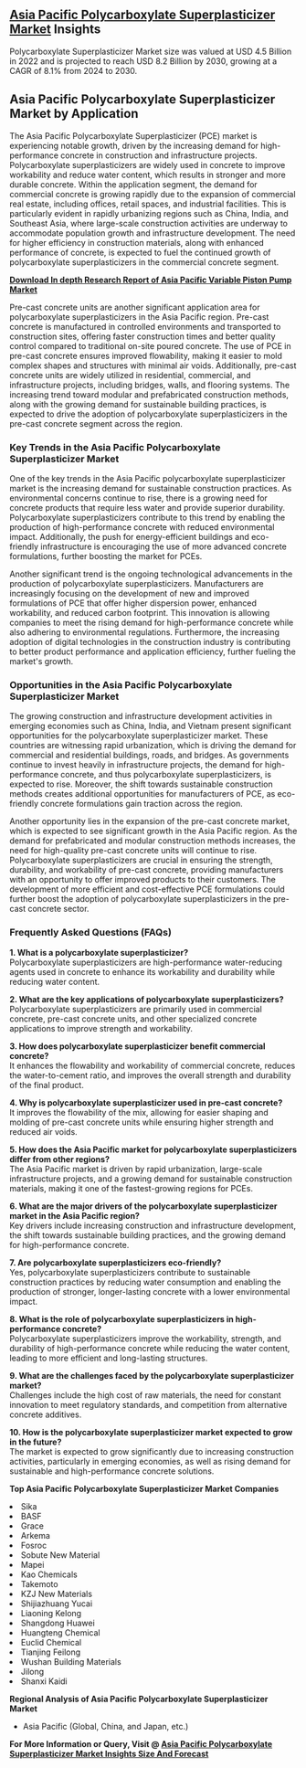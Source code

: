 <h2><a href="https://www.verifiedmarketreports.com/download-sample/?rid=43956&amp;utm_source=Github-Feb&amp;utm_medium=225" target="_blank">Asia Pacific Polycarboxylate Superplasticizer Market</a> Insights</h2><p>Polycarboxylate Superplasticizer Market size was valued at USD 4.5 Billion in 2022 and is projected to reach USD 8.2 Billion by 2030, growing at a CAGR of 8.1% from 2024 to 2030.</p><p><h2>Asia Pacific Polycarboxylate Superplasticizer Market by Application</h2> <p>The Asia Pacific Polycarboxylate Superplasticizer (PCE) market is experiencing notable growth, driven by the increasing demand for high-performance concrete in construction and infrastructure projects. Polycarboxylate superplasticizers are widely used in concrete to improve workability and reduce water content, which results in stronger and more durable concrete. Within the application segment, the demand for commercial concrete is growing rapidly due to the expansion of commercial real estate, including offices, retail spaces, and industrial facilities. This is particularly evident in rapidly urbanizing regions such as China, India, and Southeast Asia, where large-scale construction activities are underway to accommodate population growth and infrastructure development. The need for higher efficiency in construction materials, along with enhanced performance of concrete, is expected to fuel the continued growth of polycarboxylate superplasticizers in the commercial concrete segment. <strong><a href="#"><p><strong>Download In depth Research Report of <a href="https://www.verifiedmarketreports.com/download-sample/?rid=236118&amp;utm_source=Pulse-Dec&amp;utm_medium=225" target="_blank">Asia Pacific Variable Piston Pump Market</a></strong></p></a></strong></p> <p>Pre-cast concrete units are another significant application area for polycarboxylate superplasticizers in the Asia Pacific region. Pre-cast concrete is manufactured in controlled environments and transported to construction sites, offering faster construction times and better quality control compared to traditional on-site poured concrete. The use of PCE in pre-cast concrete ensures improved flowability, making it easier to mold complex shapes and structures with minimal air voids. Additionally, pre-cast concrete units are widely utilized in residential, commercial, and infrastructure projects, including bridges, walls, and flooring systems. The increasing trend toward modular and prefabricated construction methods, along with the growing demand for sustainable building practices, is expected to drive the adoption of polycarboxylate superplasticizers in the pre-cast concrete segment across the region.</p> <h3>Key Trends in the Asia Pacific Polycarboxylate Superplasticizer Market</h3> <p>One of the key trends in the Asia Pacific polycarboxylate superplasticizer market is the increasing demand for sustainable construction practices. As environmental concerns continue to rise, there is a growing need for concrete products that require less water and provide superior durability. Polycarboxylate superplasticizers contribute to this trend by enabling the production of high-performance concrete with reduced environmental impact. Additionally, the push for energy-efficient buildings and eco-friendly infrastructure is encouraging the use of more advanced concrete formulations, further boosting the market for PCEs.</p> <p>Another significant trend is the ongoing technological advancements in the production of polycarboxylate superplasticizers. Manufacturers are increasingly focusing on the development of new and improved formulations of PCE that offer higher dispersion power, enhanced workability, and reduced carbon footprint. This innovation is allowing companies to meet the rising demand for high-performance concrete while also adhering to environmental regulations. Furthermore, the increasing adoption of digital technologies in the construction industry is contributing to better product performance and application efficiency, further fueling the market's growth.</p> <h3>Opportunities in the Asia Pacific Polycarboxylate Superplasticizer Market</h3> <p>The growing construction and infrastructure development activities in emerging economies such as China, India, and Vietnam present significant opportunities for the polycarboxylate superplasticizer market. These countries are witnessing rapid urbanization, which is driving the demand for commercial and residential buildings, roads, and bridges. As governments continue to invest heavily in infrastructure projects, the demand for high-performance concrete, and thus polycarboxylate superplasticizers, is expected to rise. Moreover, the shift towards sustainable construction methods creates additional opportunities for manufacturers of PCE, as eco-friendly concrete formulations gain traction across the region.</p> <p>Another opportunity lies in the expansion of the pre-cast concrete market, which is expected to see significant growth in the Asia Pacific region. As the demand for prefabricated and modular construction methods increases, the need for high-quality pre-cast concrete units will continue to rise. Polycarboxylate superplasticizers are crucial in ensuring the strength, durability, and workability of pre-cast concrete, providing manufacturers with an opportunity to offer improved products to their customers. The development of more efficient and cost-effective PCE formulations could further boost the adoption of polycarboxylate superplasticizers in the pre-cast concrete sector.</p> <h3>Frequently Asked Questions (FAQs)</h3> <p><strong>1. What is a polycarboxylate superplasticizer?</strong><br>Polycarboxylate superplasticizers are high-performance water-reducing agents used in concrete to enhance its workability and durability while reducing water content.</p> <p><strong>2. What are the key applications of polycarboxylate superplasticizers?</strong><br>Polycarboxylate superplasticizers are primarily used in commercial concrete, pre-cast concrete units, and other specialized concrete applications to improve strength and workability.</p> <p><strong>3. How does polycarboxylate superplasticizer benefit commercial concrete?</strong><br>It enhances the flowability and workability of commercial concrete, reduces the water-to-cement ratio, and improves the overall strength and durability of the final product.</p> <p><strong>4. Why is polycarboxylate superplasticizer used in pre-cast concrete?</strong><br>It improves the flowability of the mix, allowing for easier shaping and molding of pre-cast concrete units while ensuring higher strength and reduced air voids.</p> <p><strong>5. How does the Asia Pacific market for polycarboxylate superplasticizers differ from other regions?</strong><br>The Asia Pacific market is driven by rapid urbanization, large-scale infrastructure projects, and a growing demand for sustainable construction materials, making it one of the fastest-growing regions for PCEs.</p> <p><strong>6. What are the major drivers of the polycarboxylate superplasticizer market in the Asia Pacific region?</strong><br>Key drivers include increasing construction and infrastructure development, the shift towards sustainable building practices, and the growing demand for high-performance concrete.</p> <p><strong>7. Are polycarboxylate superplasticizers eco-friendly?</strong><br>Yes, polycarboxylate superplasticizers contribute to sustainable construction practices by reducing water consumption and enabling the production of stronger, longer-lasting concrete with a lower environmental impact.</p> <p><strong>8. What is the role of polycarboxylate superplasticizers in high-performance concrete?</strong><br>Polycarboxylate superplasticizers improve the workability, strength, and durability of high-performance concrete while reducing the water content, leading to more efficient and long-lasting structures.</p> <p><strong>9. What are the challenges faced by the polycarboxylate superplasticizer market?</strong><br>Challenges include the high cost of raw materials, the need for constant innovation to meet regulatory standards, and competition from alternative concrete additives.</p> <p><strong>10. How is the polycarboxylate superplasticizer market expected to grow in the future?</strong><br>The market is expected to grow significantly due to increasing construction activities, particularly in emerging economies, as well as rising demand for sustainable and high-performance concrete solutions.</p> </p><p><strong>Top Asia Pacific Polycarboxylate Superplasticizer Market Companies</strong></p><div data-test-id=""><p><li>Sika</li><li> BASF</li><li> Grace</li><li> Arkema</li><li> Fosroc</li><li> Sobute New Material</li><li> Mapei</li><li> Kao Chemicals</li><li> Takemoto</li><li> KZJ New Materials</li><li> Shijiazhuang Yucai</li><li> Liaoning Kelong</li><li> Shangdong Huawei</li><li> Huangteng Chemical</li><li> Euclid Chemical</li><li> Tianjing Feilong</li><li> Wushan Building Materials</li><li> Jilong</li><li> Shanxi Kaidi</li></p><div><strong>Regional Analysis of&nbsp;Asia Pacific Polycarboxylate Superplasticizer Market</strong></div><ul><li dir="ltr"><p dir="ltr">Asia Pacific (Global, China, and Japan, etc.)</p></li></ul><p><strong>For More Information or Query, Visit @&nbsp;</strong><strong><a href="https://www.verifiedmarketreports.com/product/global-polycarboxylate-superplasticizer-market-2019-by-manufacturers-regions-type-and-application-forecast-to-2024/?utm_source=Github-Feb&amp;utm_medium=225" target="_blank">Asia Pacific Polycarboxylate Superplasticizer Market Insights Size And Forecast</a></strong></p></div><h2>&nbsp;</h2><div data-test-id="">&nbsp;</div>
